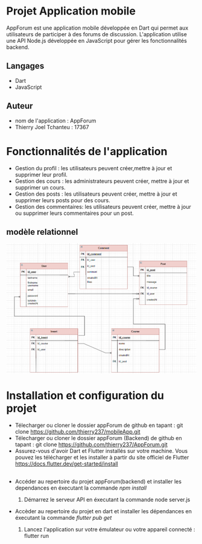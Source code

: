 # Projet Application mobile
AppForum est une application mobile développée en Dart qui permet aux utilisateurs de participer à des forums de discussion. L'application utilise une API Node.js développée en JavaScript pour gérer les fonctionnalités backend.

## Langages
* Dart
* JavaScript

## Auteur
* nom de l'application : AppForum
* Thierry Joel Tchanteu : 17367

# Fonctionnalités de l'application
* Gestion du profil : les utilisateurs peuvent créer,mettre à jour et supprimer leur profil.
* Gestion des cours : les administrateurs peuvent créer, mettre à jour et supprimer un cours.
* Gestion des posts : les utilisateurs peuvent créer, mettre à jour et supprimer leurs posts pour des cours.
* Gestion des commentaires: les utilisateurs peuvent créer, mettre à jour ou supprimer leurs commentaires pour un post.

## modèle relationnel
![Getting Started](./modele_relationnel.png)

# Installation et configuration du projet
* Télecharger ou cloner le dossier appForum de github en tapant : git clone https://github.com/thierry237/mobileApp.git
* Télecharger ou cloner le dossier appForum (Backend) de github en tapant : git clone https://github.com/thierry237/AppForum.git
* Assurez-vous d'avoir Dart et Flutter installés sur votre machine. Vous pouvez les télécharger et les installer à partir du site officiel de Flutter https://docs.flutter.dev/get-started/install
##
* Accéder au repertoire du projet appForum(backend) et installer les dependances en éxecutant la commande *npm install*
    1. Démarrez le serveur API en éxecutant la commande node server.js

* Accèder au repertoire du projet en dart et installer les dépendances en éxecutant la commande *flutter pub get*
    1. Lancez l'application sur votre émulateur ou votre appareil connecté : flutter run

